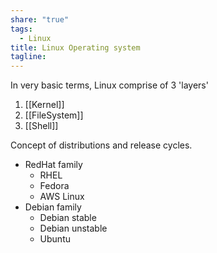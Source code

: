 ```yaml
---
share: "true"
tags:
  - Linux
title: Linux Operating system
tagline:
---
```



In very basic terms, Linux comprise of 3 'layers'

1. [[Kernel]]
2. [[FileSystem]]
3. [[Shell]]

Concept of distributions and release cycles.

* RedHat family
	* RHEL
	* Fedora
	* AWS Linux
* Debian family
	* Debian stable
	* Debian unstable
	* Ubuntu
